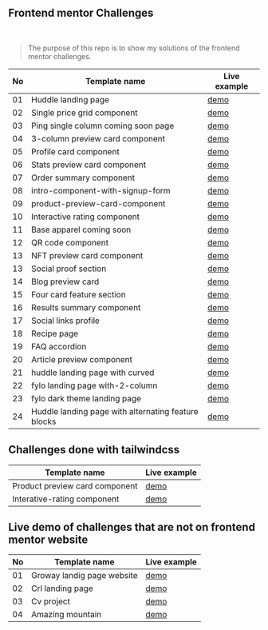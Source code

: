 ## Frontend mentor Challenges

<br/>

> The purpose of this repo is to show my solutions of the frontend mentor challenges.

| No  | Template name                                       | Live example                                                       |
| --- | --------------------------------------------------- | ------------------------------------------------------------------ |
| 01  | Huddle landing page                                 | [demo](https://the-huddle-landing-page.netlify.app/)               |
| 02  | Single price grid component                         | [demo](https://the-single-price-grid-component-master.netlify.app) |
| 03  | Ping single column coming soon page                 | [demo](https://the-ping-coming-soon-page.netlify.app)              |
| 04  | 3-column preview card component                     | [demo](https://the-three-column-preview-card.netlify.app)          |
| 05  | Profile card component                              | [demo](https://the-profile-card-component.netlify.app)             |
| 06  | Stats preview card component                        | [demo](https://frontend-mentor-challenges-tawny.vercel.app)        |
| 07  | Order summary component                             | [demo](https://the-order-summary-component.netlify.app)            |
| 08  | intro-component-with-signup-form                    | [demo](https://the-intro-component-with-signup-form.netlify.app)   |
| 09  | product-preview-card-component                      | [demo](https://the-product-preview-card-component.netlify.app/)    |
| 10  | Interactive rating component                        | [demo](https://the-interactive-rating-component-main.netlify.app/) |
| 11  | Base apparel coming soon                            | [demo](https://the-base-apparel-coming-soon.netlify.app/)          |
| 12  | QR code component                                   | [demo](https://the-qr-code-component.netlify.app/)                 |
| 13  | NFT preview card component                          | [demo](https://the-nft-preview-card-component.netlify.app/)        |
| 13  | Social proof section                                | [demo](https://the-social-proof-section.netlify.app/)              |
| 14  | Blog preview card                                   | [demo](https://the-blog-preview-card.netlify.app/)                 |
| 15  | Four card feature section                           | [demo](https://the-four-card-feature-section.netlify.app/)         |
| 16  | Results summary component                           | [demo](https://the-results-summary-component.netlify.app/)         |
| 17  | Social links profile                                | [demo](https://the-social-links-profile.netlify.app/)              |
| 18  | Recipe page                                         | [demo](https://the-recipepage.netlify.app/)                        |
| 19  | FAQ accordion                                       | [demo](https://the-faq-accordion.netlify.app/)                     |
| 20  | Article preview component                           | [demo](https://the-article-preview-component.netlify.app/)         |
| 21  | huddle landing page with curved                     | [demo](https://the-huddle-landing-page-with-curved.netlify.app/)   |
| 22  | fylo landing page with-2-column                     | [demo](https://the-fylo-landing-page-with-2-columns.netlify.app/)  |
| 23  | fylo dark theme landing page                        | [demo](https://the-fylo-dark-theme-landing-page.netlify.app/)      |
| 24  | Huddle landing page with alternating feature blocks | [demo]()                                                           |

## Challenges done with tailwindcss

| Template name                  | Live example                                           |
| ------------------------------ | ------------------------------------------------------ |
| Product preview card component | [demo](https://tw-product-card-component.netlify.app/) |
| Interative-rating component    | [demo](https://tw-interative-rating.netlify.app/)      |

## Live demo of challenges that are not on frontend mentor website

| No  | Template name              | Live example                                      |
| --- | -------------------------- | ------------------------------------------------- |
| 01  | Groway landig page website | [demo](https://groway-analytics.netlify.app)      |
| 02  | Crl landing page           | [demo](https://crl-webpage.netlify.app)           |
| 03  | Cv project                 | [demo](https://the-cv-project.netlify.app/)       |
| 04  | Amazing mountain           | [demo](https://the-amazing-mountain.netlify.app/) |
